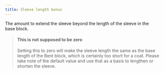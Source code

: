 ```yaml
---
title: Sleeve length bonus
---
```


The amount to extend the sleeve beyond the length of the sleeve in the base block.

> #### This is not supposed to be zero
> Setting this to zero will make the sleeve length the same as the base length of the Bent block,
> which is certainly too short for a coat.
> Please take note of the default value and use that as a basis to lengthen or shorten the sleeve.

